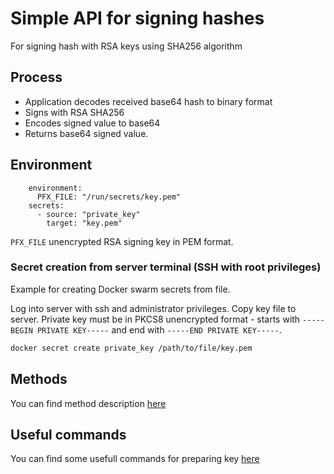 # Simple API for signing hashes

For signing hash with RSA keys using SHA256 algorithm

## Process

* Application decodes received base64 hash to binary format
* Signs with RSA SHA256 
* Encodes signed value to base64
* Returns base64 signed value.

## Environment

```
    environment:
      PFX_FILE: "/run/secrets/key.pem"
    secrets:
      - source: "private_key"
        target: "key.pem"
```

`PFX_FILE` unencrypted RSA signing key in PEM format. 

### Secret creation from server terminal (SSH with root privileges)

Example for creating Docker swarm secrets from file.

Log into server with ssh and administrator privileges. Copy key file to server. Private key must be in PKCS8 unencrypted format - starts with `-----BEGIN PRIVATE KEY-----` and end with `-----END PRIVATE KEY-----`.

```sh
docker secret create private_key /path/to/file/key.pem
```

## Methods

You can find method description [here](./docs/sign.md)

## Useful commands

You can find some usefull commands for preparing key [here](./docs/helper.md)
